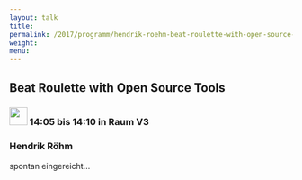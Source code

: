 ```yaml
---
layout: talk
title:
permalink: /2017/programm/hendrik-roehm-beat-roulette-with-open-source-tools/
weight:
menu:
---
```

## Beat&nbsp;Roulette&nbsp;with&nbsp;Open&nbsp;Source&nbsp;Tools

### <img height = "32" src="../../../images/lightning.svg"> 14:05 bis 14:10 in Raum V3

### Hendrik Röhm

spontan eingereicht...
